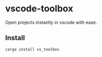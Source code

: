 # vscode-toolbox

Open projects instantly in vscode with ease.

## Install

`cargo install vs_toolbox`
